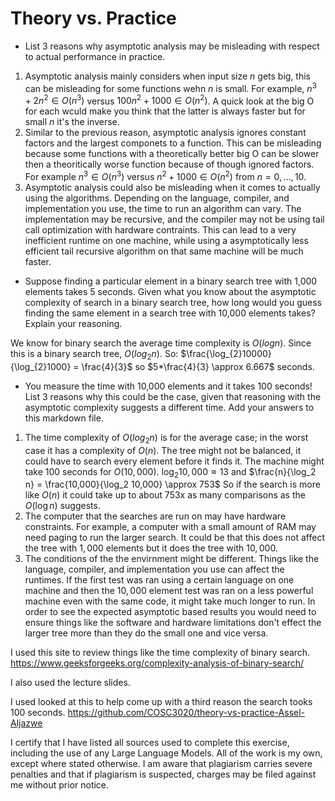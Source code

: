# Theory vs. Practice

- List 3 reasons why asymptotic analysis may be misleading with respect to
  actual performance in practice.
1. Asymptotic analysis mainly considers when input size $n$ gets big, this can be misleading for some functions wehn $n$ is small. For example, $n^3 + 2n^2 \in O(n^3)$ versus $100n^2 + 1000 \in O(n^2)$. A quick look at the big O for each wculd make you think that the latter is always faster but for small $n$ it's the inverse.
2. Similar to the previous reason, asymptotic analysis ignores constant factors and the largest componets to a function. This can be misleading because some functions with a theoretically better big O can be slower then a theoritically worse function because of though ignored factors. For example $n^3 \in O(n^3)$ versus $n^2 + 1000 \in O(n^2)$ from $n = 0, ..., 10$.
3. Asymptotic analysis could also be misleading when it comes to actually using the algorithms. Depending on the language, compiler, and implementation you use, the time to run an algorithm can vary. The implementation may be recursive, and the compiler may not be using tail call optimization with hardware contraints. This can lead to a very inefficient runtime on one machine, while using a asymptotically less efficient tail recursive algorithm on that same machine will be much faster.

- Suppose finding a particular element in a binary search tree with 1,000
  elements takes 5 seconds. Given what you know about the asymptotic complexity
  of search in a binary search tree, how long would you guess finding the same
  element in a search tree with 10,000 elements takes? Explain your reasoning.

We know for binary search the average time complexity is  $O(log n)$. Since this is a binary search tree,  $O(log_2 n)$. So:
$\frac{\log_{2}10000}{\log_{2}1000} = \frac{4}{3}$ so $5*\frac{4}{3} \approx 6.667$ seconds.

- You measure the time with 10,000 elements and it takes 100 seconds! List 3
  reasons why this could be the case, given that reasoning with the asymptotic
  complexity suggests a different time.
Add your answers to this markdown file.

1. The time complexity of $O(log_2 n)$ is for the average case; in the worst case it has a complexity of $O(n)$. The tree might not be balanced, it could have to search every element before it finds it. The machine might take 100 seconds for $O(10,000)$. $\log_2 10,000 \approx 13$ and $\frac{n}{\log_2 n} = \frac{10,000}{\log_2 10,000} \approx 753$ So if the search is more like $O(n)$ it could take up to about 753x as many comparisons as the $O(\log n)$ suggests. 
2. The computer that the searches are run on may have hardware constraints. For example, a computer with a small amount of RAM may need paging to run the larger search. It could be that this does not affect the tree with $1,000$ elements but it does the tree with $10,000$.
3. The conditions of the the envirnment might be different. Things like the language, compiler, and implementation you use can affect the runtimes. If the first test was ran using a certain language on one machine and then the $10,000$ element test was ran on a less powerful machine even with the same code, it might take much longer to run. In order to see the expected asymptotic based results you would need to ensure things like the software and hardware limitations don't effect the larger tree more than they do the small one and vice versa. 

I used this site to review things like the time complexity of binary search.
https://www.geeksforgeeks.org/complexity-analysis-of-binary-search/

I also used the lecture slides.

I used looked at this to help come up with a third reason the search tooks 100 seconds.
https://github.com/COSC3020/theory-vs-practice-Assel-Aljazwe

I certify that I have listed all sources used to complete this exercise, including the use of any Large Language Models. All of the work is my own, except where stated otherwise. I am aware that plagiarism carries severe penalties and that if plagiarism is suspected, charges may be filed against me without prior notice.

